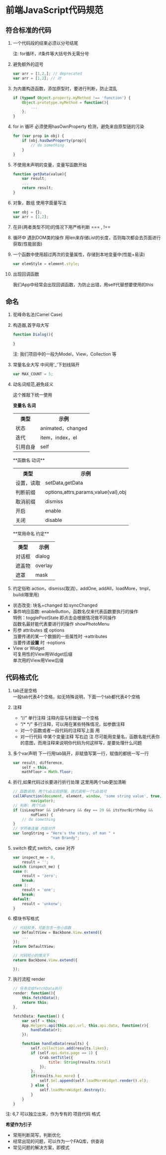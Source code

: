 前端JavaScript代码规范 
===

## 符合标准的代码

1. 一个代码段的结束必须以分号结尾

	注: for循环，if条件等大括号外无需分号

2. 避免额外的逗号

	```javascript
	var arr = [1,2,]; // deprecated
	var arr = [1,2]; // 对
	```

3. 为内置构造函数，添加原型时，要进行判断，防止混乱  
	```javascript
	if (typeof Object.property.myMethod !== 'function') {
		Object.prototype.myMethod = function(){
			...
		};
	}
	```

4. for in 循环 必须使用hasOwnProperty 检测，避免来自原型链的污染

	```javascript
	for (var prop in obj) {
	    if (obj.hasOwnProperty(prop){
			// do something
		}
	}
	```

5. 不使用未声明的变量，变量写函数开始

	```javascript
	function getData(value){
		var result;		
		...
		return result;
	}
	```

6. 对象，数组 使用字面量写法

	```javascript
	var obj = {};
	var arr = [1,2];
	```

7. 在非(两者类型不同)的情况下用严格判断 === , !==

8. 循环中 遇到DOM类的操作 用len来存储List的长度，否则每次都会去页面进行获取(性能层面)

9. 一个函数中使用超过两次的变量属性，存储到本地变量中(性能+易读)

	```javascript
	var elemStyle = element.style;
	```

10. 出现回调函数

	我们App中经常会出现回调函数，为防止出错，用self代替想要使用的this


## 命名

1. 驼峰命名法(Camel Case)


2. 构造器,首字母大写

	```javascript
	function Dialog(){
		
	}
	```
	注: 我们项目中的一般为Model，View，Collection 等

3. 常量名全大写 中间用'_'下划线隔开

	```javascript
	var MAX_COUNT = 5;
	```

4. 动名词规范,避免歧义  
	
	这个推敲下统一使用

	**变量名 名词**
	<table>
	  <tr>
	    <th>类型</th><th>示例</th>
	  </tr>
	  <tr>
	    <td>状态</td><td>animated，changed</td>
	  </tr>
	  <tr>
	    <td>迭代</td><td>item，index，el</td>
	  </tr>
	  <tr>
	    <td>引用自身</td><td>self</td>
	  </tr>
  
	</table>
	**函数名 动词**
	<table>
	  <tr>
	    <th>类型</th><th>示例</th>
	  </tr>
	  <tr>
	    <td>设置，读取</td><td>setData,getData</td>
	  </tr>
	  <tr>
	    <td>判断前缀</td><td>options,attrs,params,value(val),obj</td>
	  </tr>
	  <tr>
	  	<td>取消前缀</td><td>dismiss</td>
	  </tr>
	  <tr>
	  	<td>开启</td><td>enable</td>
	  </tr>
	  <tr>
	  	<td>关闭</td><td>disable</td>
	  </tr>
	</table>
	**常用命名 约定**
	<table>
	  <tr>
	    <th>类型</th><th>示例</th>
	  </tr>
	  <tr>
	    <td>对话框</td><td>dialog</td>
	  </tr>
	  <tr>
	    <td>遮盖物</td><td>overlay</td>
	  </tr>
 	  <tr>
	    <td>遮罩</td><td>mask</td>
	  </tr>
	</table>
	
5. 约定俗称
action，dismiss(取消)，addOne, addAll，loadMore，tmpl，build(哪里用)

* 状态改变: 块名+changed 如:syncChanged
* 事件响应函数: enableButton，函数名仅来代表函数要执行的操作  
	特例：togglePostState 即点击会根据情况做不同操作  
  	函数名最好能代表要进行的操作 showPhotoMenu	
* 形参 attributes 或 options  
  当要传递的某一个数据的一些属性时 ->attributes  
  当要传递**设置** 时 ->options
* View or Widget  
	可复用性的View用Widget后缀  
	单次用的View用View后缀


## 代码格式化
1. tab还是空格  
	一般tab代表4个空格，如无特殊说明，下面一个tab都代表4个空格

2. 注释  
	* “//” 单行注释 注释内容与标致留一个空格
	* “/* */” 多行注释，可以用在某些特殊情况，如参数注释
	* 对一个函数或者一段代码的注释写上面 用
	* 对一行代码 中某个变量注释 写右边
	注 尽可能用变量名，函数名能代表你的意图，而用注释来说明你代码为何这样写，是要处理什么问题


3. 多个var声明 下一行用tab隔开，非赋值写第一行，赋值的都统一写一行

	```javascript
	var result, difference,
		self = this,
		mathFloor = Math.floor;
	```

4. 折行,如果代码过长要进行折行处理 这里用两个tab更加清晰	

	```javascript
	// 函数调用，两个tab比较舒服，链式调用一个tab就可
	callAFunction(document, element, window, 'some string value', true, 123,
			navigator);
	// 判断: 两个tab
	if (isLeapYear && isFebruary && day == 29 && itsYourBirthday &&
			noPlans) {
		// do something
	}
	// 字符串连接 内容对齐
	var longString = "Here's the story, of man " +
					 "nam Brandy";
	```

5. switch 模式  switch，case 对齐
	```javascript
	var inspect_me = 0,
		result = '';
	switch (inspect_me) {
	case 0:
		result = 'zero';
		break;
	case 1:
		result = 'one';
		break;
	default: 
		result = 'unkonw';
	}
	```
	

6. 模块书写格式

	```javascript
	// 代码较多，可能包含一些小函数
	var DefaultView = Backbone.View.extend({
		...
	});
	return DefaultView;

	// 代码短小的情况下
	return Backbone.View.extend({

	});
	```

7. 执行流程 render
	

	```javascript
	// 任务交给fetchData执行
	render: function(){
		this.fetchData();
		return this;
	},

	fetchData: function() {
		var self = this;
		App.Helpers.api(this.api.url, this.api.data, function(r){
			handleData(r);
		});

		function handleData(results) {
			self.collection.add(results.likes);
            if (self.api.data.page == 1) {
                Crab.setTitle({
                    title: String(results.total)
                });
            };
            if(results.has_more) {
                self.$el.append(self.loadMoreWidget.render().el);
            } else {
                self.loadMoreWidget.destroy();
            }
		}
	}
	```


注: 6,7 可以独立出来，作为专有的 项目代码 格式

**希望作为引子**
* 常用判断简写，判断优化
* 经常出现的问题，可以作为一个FAQ库，供查询
* 常见问题的解决方案，即模式

<!-- 
    var Schema = mongoose.Schema
      , ObjectId = Schema.ObjectId;

    var BlogPost = new Schema({
        author    : ObjectId
      , title     : String
      , body      : String
      , date      : Date
    });

```javascript
case 1:
	// do something
	break;  

case 2:
	// do something
	break;
``` 


-->